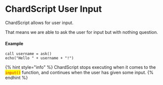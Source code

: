 # ChardScript User Input

ChardScript allows for user input.

That means we are able to ask the user for input but with nothing question.

#### Example

```renpy
call username = ask()
echo("Hello " + username + "!")
```

{% hint style="info" %}
ChardScript stops executing when it comes to the <mark style="color:red;">`input()`</mark> function, and continues when the user has given some input.
{% endhint %}
